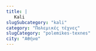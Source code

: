 ```yaml
---
title: |
   Kali
slugSubcategory: "kali"
category: "Πολεμικές τέχνες"
slugCategory: "polemikes-texnes"
city: "Αθήνα"
---
```


